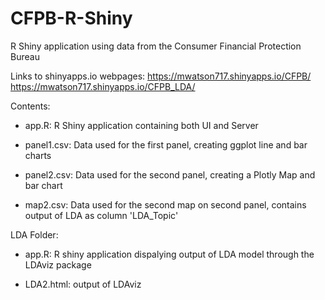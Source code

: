 # CFPB-R-Shiny
R Shiny application using data from the Consumer Financial Protection Bureau 

Links to shinyapps.io webpages: https://mwatson717.shinyapps.io/CFPB/
                                https://mwatson717.shinyapps.io/CFPB_LDA/

Contents:

* app.R: R Shiny application containing both UI and Server

* panel1.csv: Data used for the first panel, creating ggplot line and bar charts

* panel2.csv: Data used for the second panel, creating a Plotly Map and bar chart

* map2.csv: Data used for the second map on second panel, contains output of LDA as column 'LDA_Topic'

LDA Folder:

* app.R: R shiny application dispalying output of LDA model through the LDAviz package

* LDA2.html: output of LDAviz
